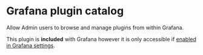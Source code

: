 # Grafana plugin catalog

Allow Admin users to browse and manage plugins from within Grafana.

This plugin is **included** with Grafana however it is only accessible if [enabled in Grafana settings](https://grafana.com/docs/grafana/next/administration/configuration/#catalog_app_enabled).
